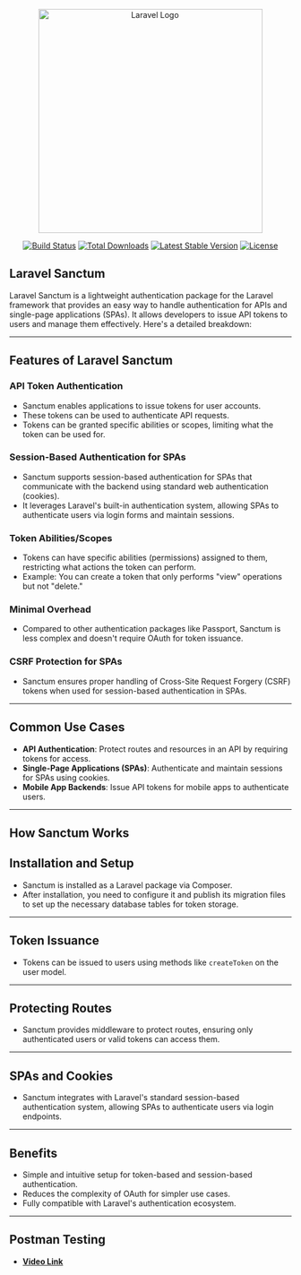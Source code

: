 <p align="center"><a href="https://laravel.com" target="_blank"><img src="https://raw.githubusercontent.com/laravel/art/master/logo-lockup/5%20SVG/2%20CMYK/1%20Full%20Color/laravel-logolockup-cmyk-red.svg" width="400" alt="Laravel Logo"></a></p>

<p align="center">
<a href="https://github.com/laravel/framework/actions"><img src="https://github.com/laravel/framework/workflows/tests/badge.svg" alt="Build Status"></a>
<a href="https://packagist.org/packages/laravel/framework"><img src="https://img.shields.io/packagist/dt/laravel/framework" alt="Total Downloads"></a>
<a href="https://packagist.org/packages/laravel/framework"><img src="https://img.shields.io/packagist/v/laravel/framework" alt="Latest Stable Version"></a>
<a href="https://packagist.org/packages/laravel/framework"><img src="https://img.shields.io/packagist/l/laravel/framework" alt="License"></a>
</p>

## Laravel Sanctum

Laravel Sanctum is a lightweight authentication package for the Laravel framework that provides an easy way to handle authentication for APIs and single-page applications (SPAs). It allows developers to issue API tokens to users and manage them effectively. Here's a detailed breakdown:

---

## Features of Laravel Sanctum

### API Token Authentication
- Sanctum enables applications to issue tokens for user accounts.
- These tokens can be used to authenticate API requests.
- Tokens can be granted specific abilities or scopes, limiting what the token can be used for.

### Session-Based Authentication for SPAs
- Sanctum supports session-based authentication for SPAs that communicate with the backend using standard web authentication (cookies).
- It leverages Laravel's built-in authentication system, allowing SPAs to authenticate users via login forms and maintain sessions.

### Token Abilities/Scopes
- Tokens can have specific abilities (permissions) assigned to them, restricting what actions the token can perform.
- Example: You can create a token that only performs "view" operations but not "delete."

### Minimal Overhead
- Compared to other authentication packages like Passport, Sanctum is less complex and doesn't require OAuth for token issuance.

### CSRF Protection for SPAs
- Sanctum ensures proper handling of Cross-Site Request Forgery (CSRF) tokens when used for session-based authentication in SPAs.

---

## Common Use Cases

- **API Authentication**: Protect routes and resources in an API by requiring tokens for access.
- **Single-Page Applications (SPAs)**: Authenticate and maintain sessions for SPAs using cookies.
- **Mobile App Backends**: Issue API tokens for mobile apps to authenticate users.

---

## How Sanctum Works

## Installation and Setup

- Sanctum is installed as a Laravel package via Composer.
- After installation, you need to configure it and publish its migration files to set up the necessary database tables for token storage.

---

## Token Issuance

- Tokens can be issued to users using methods like `createToken` on the user model.

---

## Protecting Routes

- Sanctum provides middleware to protect routes, ensuring only authenticated users or valid tokens can access them.

---

## SPAs and Cookies

- Sanctum integrates with Laravel's standard session-based authentication system, allowing SPAs to authenticate users via login endpoints.

---

## Benefits

- Simple and intuitive setup for token-based and session-based authentication.
- Reduces the complexity of OAuth for simpler use cases.
- Fully compatible with Laravel's authentication ecosystem.

---

## Postman Testing

- **[Video Link](https://www.youtube.com/watch?v=3h1dRLKijTI)**
